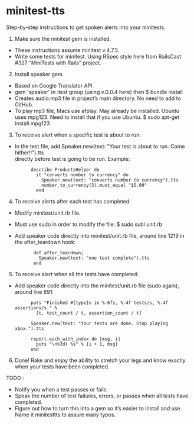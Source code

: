 minitest-tts
============

Step-by-step instructions to get spoken alerts into your minitests.

1) Make sure the minitest gem is installed. 

- These instructions assume minitest v.4.7.5. 
- Write some tests for minitest. Using RSpec style here from RailsCast #327 “MiniTests with Rails” project.


2) Install speaker gem.

- Based on Google Translator API.
- gem 'speaker' in :test group (using v.0.0.4 here) then $ bundle install
- Creates audio.mp3 file in project’s main directory. No need to add to GitHub.
- To play mp3 file, Macs use afplay. May already be installed. Ubuntu uses mpg123. Need to install that if you use Ubuntu.         $ sudo apt-get install mpg123


3)  To receive alert when a specific test is about to run:

- In the test file, add         Speaker.new(text: "Your test is about to run. Come hither!!").tts  
directly before test is going to be run. Example:

            describe ProductsHelper do
              it "converts number to currency" do
                Speaker.new(text: "converts number to currency").tts
                number_to_currency(5).must_equal "$5.00"
              end

4) To receive alerts after each test has completed:

- Modify minitest/unit.rb file.
- Must use sudo in order to modify the file: $ sudo subl unit.rb
- Add speaker code directly into minitest/unit.rb file, around line 1219 in the after_teardown hook:

             def after_teardown;
               Speaker.new(text: "one test complete").tts
             end
     
5) To receive alert when all the tests have completed: 

- Add speaker code directly into the minitest/unit.rb file (sudo again), around line 891:

            puts "Finished #{type}s in %.6fs, %.4f tests/s, %.4f assertions/s." %
              [t, test_count / t, assertion_count / t]
      
            Speaker.new(text: "Your tests are done. Stop playing xbox.").tts
      
            report.each_with_index do |msg, i|
              puts "\n%3d) %s" % [i + 1, msg]
            end

6) Done! Rake and enjoy the ability to stretch your legs and know exactly when your tests have been completed.

TODO : 
- Notify you when a test passes or fails. 
- Speak the number of test failures, errors, or passes when all tests have completed. 
- Figure out how to turn this into a gem so it’s easier to install and use. Name it minitesttts to assure many typos.

